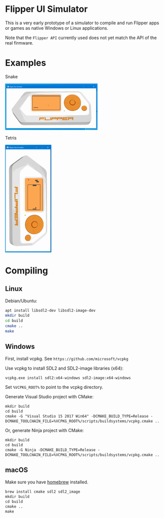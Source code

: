 # Flipper UI Simulator

This is a very early prototype of a simulator to compile and run Flipper apps or games as native Windows or Linux applications.

Note that the `Flipper API` currently used does not yet match the API of the real firmware.

# Examples
Snake

<img src="./gif/flipperzero-snake.gif" alt="snake" width="300"/> 

Tetris

<img src="./gif/flipperzero-tetris.gif" alt="snake" width="150"/>

# Compiling
## Linux 

Debian/Ubuntu:
```bash
apt install libsdl2-dev libsdl2-image-dev
mkdir build
cd build
cmake ..
make
```

## Windows

First, install vcpkg. See ```https://github.com/microsoft/vcpkg```

Use vcpkg to install SDL2 and SDL2-image libraries (x64):
```
vcpkg.exe install sdl2:x64-windows sdl2-image:x64-windows
```

Set `%VCPKG_ROOT%` to point to the vcpkg directory.

Generate Visual Studio project with CMake:
```
mkdir build
cd build
cmake -G "Visual Studio 15 2017 Win64" -DCMAKE_BUILD_TYPE=Release -DCMAKE_TOOLCHAIN_FILE=%VCPKG_ROOT%/scripts/buildsystems/vcpkg.cmake ..
```

Or, generate Ninja project with CMake:
```
mkdir build
cd build
cmake -G Ninja -DCMAKE_BUILD_TYPE=Release -DCMAKE_TOOLCHAIN_FILE=%VCPKG_ROOT%/scripts/buildsystems/vcpkg.cmake ..
```

## macOS

Make sure you have [homebrew](https://brew.sh) installed.

```
brew install cmake sdl2 sdl2_image
mkdir build
cd build
cmake ..
make
```
